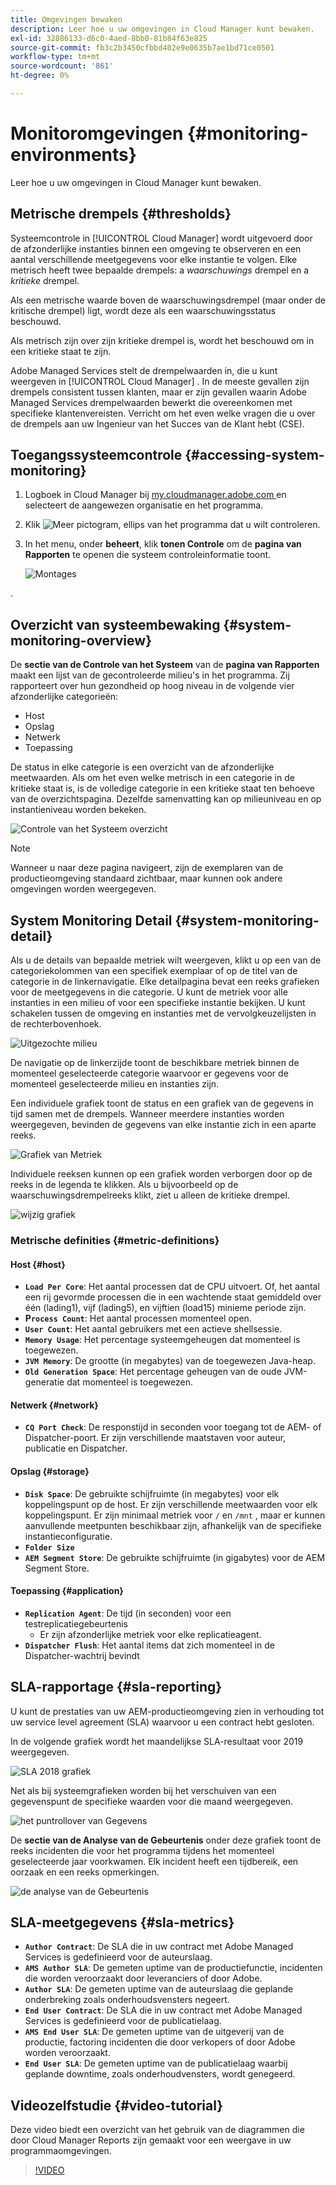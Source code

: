 ```yaml
---
title: Omgevingen bewaken
description: Leer hoe u uw omgevingen in Cloud Manager kunt bewaken.
exl-id: 32886133-d6c0-4aed-8bb0-81b84f63e825
source-git-commit: fb3c2b3450cfbbd402e9e0635b7ae1bd71ce0501
workflow-type: tm+mt
source-wordcount: '861'
ht-degree: 0%

---
```



# Monitoromgevingen {#monitoring-environments}

Leer hoe u uw omgevingen in Cloud Manager kunt bewaken.

## Metrische drempels {#thresholds}

Systeemcontrole in [!UICONTROL Cloud Manager] wordt uitgevoerd door de afzonderlijke instanties binnen een omgeving te observeren en een aantal verschillende meetgegevens voor elke instantie te volgen. Elke metrisch heeft twee bepaalde drempels: a *waarschuwings* drempel en a *kritieke* drempel.

Als een metrische waarde boven de waarschuwingsdrempel (maar onder de kritische drempel) ligt, wordt deze als een waarschuwingsstatus beschouwd.

Als metrisch zijn over zijn kritieke drempel is, wordt het beschouwd om in een kritieke staat te zijn.

Adobe Managed Services stelt de drempelwaarden in, die u kunt weergeven in [!UICONTROL Cloud Manager] . In de meeste gevallen zijn drempels consistent tussen klanten, maar er zijn gevallen waarin Adobe Managed Services drempelwaarden bewerkt die overeenkomen met specifieke klantenvereisten. Verricht om het even welke vragen die u over de drempels aan uw Ingenieur van het Succes van de Klant hebt (CSE).

## Toegangssysteemcontrole {#accessing-system-monitoring}

1. Logboek in Cloud Manager bij [ my.cloudmanager.adobe.com ](https://my.cloudmanager.adobe.com) en selecteert de aangewezen organisatie en het programma.

1. Klik ![ Meer pictogram, ellips ](https://spectrum.adobe.com/static/icons/workflow_18/Smock_More_18_N.svg) van het programma dat u wilt controleren.
1. In het menu, onder **beheert**, klik **tonen Controle** om de **pagina van Rapporten** te openen die systeem controleinformatie toont.

   ![ Montages ](/help/assets/first-timea1.png)

.

## Overzicht van systeembewaking {#system-monitoring-overview}

De **sectie van de Controle van het Systeem** van de **pagina van Rapporten** maakt een lijst van de gecontroleerde milieu&#39;s in het programma. Zij rapporteert over hun gezondheid op hoog niveau in de volgende vier afzonderlijke categorieën:

* Host
* Opslag
* Netwerk
* Toepassing

De status in elke categorie is een overzicht van de afzonderlijke meetwaarden. Als om het even welke metrisch in een categorie in de kritieke staat is, is de volledige categorie in een kritieke staat ten behoeve van de overzichtspagina. Dezelfde samenvatting kan op milieuniveau en op instantieniveau worden bekeken.

![ Controle van het Systeem overzicht ](/help/assets/System-Monitoring-Reports.png)

>[!NOTE]
>
>Wanneer u naar deze pagina navigeert, zijn de exemplaren van de productieomgeving standaard zichtbaar, maar kunnen ook andere omgevingen worden weergegeven.

## System Monitoring Detail {#system-monitoring-detail}

Als u de details van bepaalde metriek wilt weergeven, klikt u op een van de categoriekolommen van een specifiek exemplaar of op de titel van de categorie in de linkernavigatie. Elke detailpagina bevat een reeks grafieken voor de meetgegevens in die categorie. U kunt de metriek voor alle instanties in een milieu of voor een specifieke instantie bekijken. U kunt schakelen tussen de omgeving en instanties met de vervolgkeuzelijsten in de rechterbovenhoek.

![ Uitgezochte milieu ](/help/assets/System_Monitoring1.png)

De navigatie op de linkerzijde toont de beschikbare metriek binnen de momenteel geselecteerde categorie waarvoor er gegevens voor de momenteel geselecteerde milieu en instanties zijn.

Een individuele grafiek toont de status en een grafiek van de gegevens in tijd samen met de drempels. Wanneer meerdere instanties worden weergegeven, bevinden de gegevens van elke instantie zich in een aparte reeks.

![ Grafiek van Metriek ](/help/assets/Monitoring_Graphs1.png)

Individuele reeksen kunnen op een grafiek worden verborgen door op de reeks in de legenda te klikken.
Als u bijvoorbeeld op de waarschuwingsdrempelreeks klikt, ziet u alleen de kritieke drempel.

![ wijzig grafiek ](/help/assets/Monitoring_Graphs2.png)

### Metrische definities {#metric-definitions}

#### Host {#host}

* **`Load Per Core`**: Het aantal processen dat de CPU uitvoert. Of, het aantal een rij gevormde processen die in een wachtende staat gemiddeld over één (lading1), vijf (lading5), en vijftien (load15) minieme periode zijn.
* **P`rocess Count`**: Het aantal processen momenteel open.
* **`User Count`**: Het aantal gebruikers met een actieve shellsessie.
* **`Memory Usage`**: Het percentage systeemgeheugen dat momenteel is toegewezen.
* **`JVM Memory`**: De grootte (in megabytes) van de toegewezen Java-heap.
* **`Old Generation Space`**: Het percentage geheugen van de oude JVM-generatie dat momenteel is toegewezen.

#### Netwerk {#network}

* **`CQ Port Check`**: De responstijd in seconden voor toegang tot de AEM- of Dispatcher-poort. Er zijn verschillende maatstaven voor auteur, publicatie en Dispatcher.

#### Opslag {#storage}

* **`Disk Space`**: De gebruikte schijfruimte (in megabytes) voor elk koppelingspunt op de host. Er zijn verschillende meetwaarden voor elk koppelingspunt. Er zijn minimaal metriek voor `/` en `/mnt` , maar er kunnen aanvullende meetpunten beschikbaar zijn, afhankelijk van de specifieke instantieconfiguratie.
* **`Folder Size`**
* **`AEM Segment Store`**: De gebruikte schijfruimte (in gigabytes) voor de AEM Segment Store.

#### Toepassing {#application}

* **`Replication Agent`**: De tijd (in seconden) voor een testreplicatiegebeurtenis
   * Er zijn afzonderlijke metriek voor elke replicatieagent.
* **`Dispatcher Flush`**: Het aantal items dat zich momenteel in de Dispatcher-wachtrij bevindt

## SLA-rapportage {#sla-reporting}

U kunt de prestaties van uw AEM-productieomgeving zien in verhouding tot uw service level agreement (SLA) waarvoor u een contract hebt gesloten.

In de volgende grafiek wordt het maandelijkse SLA-resultaat voor 2019 weergegeven.

![ SLA 2018 grafiek ](/help/assets/SLA-Reports-one.png)

Net als bij systeemgrafieken worden bij het verschuiven van een gegevenspunt de specifieke waarden voor die maand weergegeven.

![ het puntrollover van Gegevens ](/help/assets/SLA-Reports-two.png)

De **sectie van de Analyse van de Gebeurtenis** onder deze grafiek toont de reeks incidenten die voor het programma tijdens het momenteel geselecteerde jaar voorkwamen. Elk incident heeft een tijdbereik, een oorzaak en een reeks opmerkingen.

![ de analyse van de Gebeurtenis ](/help/assets/sla-reporting3.png)

## SLA-meetgegevens {#sla-metrics}

* **`Author Contract`**: De SLA die in uw contract met Adobe Managed Services is gedefinieerd voor de auteurslaag.
* **`AMS Author SLA`**: De gemeten uptime van de productiefunctie, incidenten die worden veroorzaakt door leveranciers of door Adobe.
* **`Author SLA`**: De gemeten uptime van de auteurslaag die geplande onderbreking zoals onderhoudsvensters negeert.
* **`End User Contract`**: De SLA die in uw contract met Adobe Managed Services is gedefinieerd voor de publicatielaag.
* **`AMS End User SLA`**: De gemeten uptime van de uitgeverij van de productie, factoring incidenten die door verkopers of door Adobe worden veroorzaakt.
* **`End User SLA`**: De gemeten uptime van de publicatielaag waarbij geplande downtime, zoals onderhoudvensters, wordt genegeerd.

## Videozelfstudie {#video-tutorial}

Deze video biedt een overzicht van het gebruik van de diagrammen die door Cloud Manager Reports zijn gemaakt voor een weergave in uw programmaomgevingen.

>[!VIDEO](https://video.tv.adobe.com/v/26315/)

